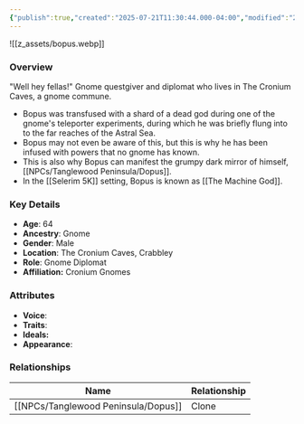 ```yaml
---
{"publish":true,"created":"2025-07-21T11:30:44.000-04:00","modified":"2025-07-25T11:35:09.000-04:00","published":"2025-07-25T11:35:09.000-04:00","cssclasses":"","Age":"64","Ancestry":"Gnome","Gender":"Male","Location":["The Cronium Caves, Crabbley"],"Role":["Gnome Diplomat"],"Affiliation":["Cronium Gnomes"],"Appearances":["[[-The High Rollers Campaign-]]","[[Pill'Grim's Bounty]]","[[The Crimsonclaw Bounty]]"]}
---
```



![[z_assets/bopus.webp]]

### Overview
"Well hey fellas!" 
Gnome questgiver and diplomat who lives in The Cronium Caves, a gnome commune.

- Bopus was transfused with a shard of a dead god during one of the gnome's teleporter experiments, during which he was briefly flung into to the far reaches of the Astral Sea.
- Bopus may not even be aware of this, but this is why he has been infused with powers that no gnome has known.
- This is also why Bopus can manifest the grumpy dark mirror of himself, [[NPCs/Tanglewood Peninsula/Dopus]].
- In the [[Selerim 5K]] setting, Bopus is known as [[The Machine God]].

### Key Details
- **Age**: 64
- **Ancestry**: Gnome
- **Gender**: Male
- **Location**: The Cronium Caves, Crabbley
- **Role**: Gnome Diplomat
- **Affiliation:** Cronium Gnomes

### Attributes
- **Voice**: 
- **Traits**: 
- **Ideals:** 
- **Appearance**:

### Relationships

| Name      | Relationship |
| --------- | ------------ |
| [[NPCs/Tanglewood Peninsula/Dopus]] | Clone        |
